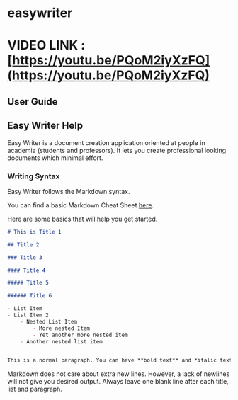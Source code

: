 # easywriter

# VIDEO LINK : [https://youtu.be/PQoM2iyXzFQ](https://youtu.be/PQoM2iyXzFQ)





## User Guide

## Easy Writer Help

Easy Writer is a document creation application oriented at people in academia (students and professors). It lets you create professional looking documents which minimal effort.

### Writing Syntax

Easy Writer follows the Markdown syntax.

You can find a basic Markdown Cheat Sheet [here](https://www.markdownguide.org/cheat-sheet/).

Here are some basics that will help you get started.

```md
# This is Title 1

## Title 2

### Title 3

#### Title 4

##### Title 5

###### Title 6

- List Item
- List Item 2
	- Nested List Item
		- More nested Item
		- Yet another more nested item
	- Another nested list item


This is a normal paragraph. You can have **bold text** and *italic text*. You can also creat `inline code block`.
```

Markdown does not care about extra new lines. However, a lack of newlines will not give you desired output. Always leave one blank line after each title, list and paragraph.
